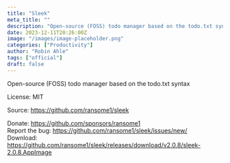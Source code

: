 ```yaml
---
title: "Sleek"
meta_title: ""
description: "Open-source (FOSS) todo manager based on the todo.txt syntax"
date: 2023-12-11T20:26:00Z
image: "/images/image-placeholder.png"
categories: ["Productivity"]
author: "Robin Ahle"
tags: ["official"]
draft: false
---
```


Open-source (FOSS) todo manager based on the todo.txt syntax

License: MIT

Source: https://github.com/ransome1/sleek

Donate: https://github.com/sponsors/ransome1  
Report the bug: https://github.com/ransome1/sleek/issues/new/  
Download: https://github.com/ransome1/sleek/releases/download/v2.0.8/sleek-2.0.8.AppImage
